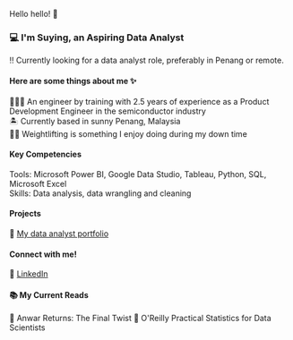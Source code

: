 Hello hello! 👋

### 💻 I'm Suying, an Aspiring Data Analyst
‼️ Currently looking for a data analyst role, preferably in Penang or remote.

#### Here are some things about me ✨
👩🏻‍💻 An engineer by training with 2.5 years of experience as a Product Development Engineer in the semiconductor industry <br>
🏝️ Currently based in sunny Penang, Malaysia <br>
🏋️‍♀️ Weightlifting is something I enjoy doing during my down time <br>

#### Key Competencies
Tools: Microsoft Power BI, Google Data Studio, Tableau, Python, SQL, Microsoft Excel <br>
Skills: Data analysis, data wrangling and cleaning

#### Projects
📝 [My data analyst portfolio](https://github.com/suyinglim97/DataAnalystPortfolio.git)

#### Connect with me!
🤝 [LinkedIn](https://www.linkedin.com/in/suying-lim/)

#### 📚 My Current Reads
📕 Anwar Returns: The Final Twist
📗 O'Reilly Practical Statistics for Data Scientists
